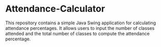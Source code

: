 # Attendance-Calculator
This repository contains a simple Java Swing application for calculating attendance percentages. It allows users to input the number of classes attended and the total number of classes to compute the attendance percentage.
